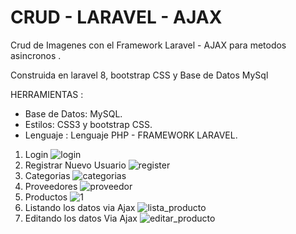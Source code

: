 # CRUD - LARAVEL - AJAX

Crud de Imagenes con el Framework Laravel - AJAX para metodos asincronos .

Construida en laravel 8, bootstrap CSS y Base de Datos MySql 

HERRAMIENTAS :
- Base de Datos: MySQL.
- Estilos: CSS3 y bootstrap CSS.
- Lenguaje : Lenguaje PHP - FRAMEWORK LARAVEL.

1. Login
![login](https://github.com/eduardo9753/Laravel-Producto-AJAX/assets/68178186/fe99a2b5-f362-4b63-89c6-12bdd670a193)
2. Registrar Nuevo Usuario
![register](https://github.com/eduardo9753/Laravel-Producto-AJAX/assets/68178186/86af7cfe-1b75-4ae6-8048-643efcf61998)
3. Categorias
![categorias](https://github.com/eduardo9753/Laravel-Producto-AJAX/assets/68178186/ee94211f-3bed-4293-9333-fd175984d6af)
4. Proveedores
![proveedor](https://github.com/eduardo9753/Laravel-Producto-AJAX/assets/68178186/10b3e1da-35a4-44ca-ad52-e5a5f05087fd)
5. Productos 
![1](https://github.com/eduardo9753/Laravel-MiAgroPeru/assets/68178186/b88080ef-b583-4999-a30f-59ada37bc90e)
6. Listando los datos via Ajax
![lista_producto](https://github.com/eduardo9753/Laravel-Producto-AJAX/assets/68178186/67f753a1-589e-480b-b69a-cc5e98c034ae)
7. Editando los datos Via Ajax
![editar_producto](https://github.com/eduardo9753/Laravel-Producto-AJAX/assets/68178186/39bd72ea-a138-4cd8-bb5a-8ac6250902ec)







